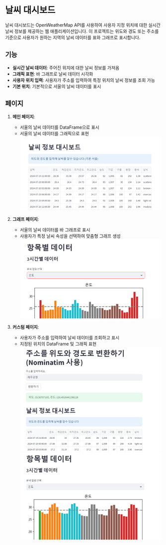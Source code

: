 # 날씨 대시보드

날씨 대시보드는 OpenWeatherMap API를 사용하여 사용자 지정 위치에 대한 실시간 날씨 정보를 제공하는 웹 애플리케이션입니다.
이 프로젝트는 위도와 경도 또는 주소를 기준으로 사용자가 원하는 지역의 날씨 데이터를 표와 그래프로 표시합니다.

## 기능

- **실시간 날씨 데이터**: 주어진 위치에 대한 날씨 정보를 가져옴
- **그래픽 표현**: 바 그래프로 날씨 데이터 시각화
- **사용자 위치 입력**: 사용자가 주소를 입력하여 특정 위치의 날씨 정보를 조회 가능
- **기본 위치**: 기본적으로 서울의 날씨 데이터를 표시

## 페이지

1. **메인 페이지**: 
   - 서울의 날씨 데이터를 DataFrame으로 표시
   - 서울의 날씨 데이터를 그래픽으로 표현
   ![alt text](image.png)

2. **그래프 페이지**: 
   - 서울의 날씨 데이터를 바 그래프로 표시
   - 사용자가 특정 날씨 속성을 선택하여 맞춤형 그래프 생성
   ![alt text](image-1.png)

3. **커스텀 페이지**: 
   - 사용자가 주소를 입력하여 날씨 데이터를 조회하고 표시
   - 지정된 위치의 DataFrame 및 그래픽 표현
   ![alt text](image-2.png)
   ![alt text](image-3.png)
